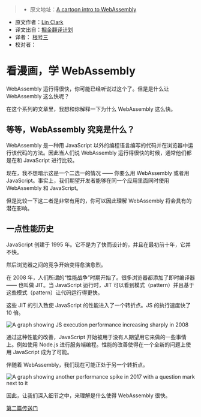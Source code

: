 > * 原文地址：[A cartoon intro to WebAssembly](https://hacks.mozilla.org/2017/02/a-cartoon-intro-to-webassembly/)
* 原文作者：[Lin Clark](https://code-cartoons.com/@linclark)
* 译文出自：[掘金翻译计划](https://github.com/xitu/gold-miner)
* 译者： [根号三](https://github.com/sqrthree)
* 校对者：

# 看漫画，学 WebAssembly

WebAssembly 运行得很快，你可能已经听说过这个了。但是是什么让 WebAssembly 这么快呢？

在这个系列的文章里，我想和你解释一下为什么 WebAssembly 这么快。

## 等等，WebAssembly 究竟是什么？

WebAssembly 是一种用 JavaScript 以外的编程语言编写的代码并在浏览器中运行该代码的方法。因此当人们说 WebAssembly 运行得很快的时候，通常他们都是在和 JavaScript 进行比较。

现在，我不想暗示这是一个二选一的情况 —— 你要么用 WebAssembly 或者用 JavaScript。事实上，我们期望开发者能够在同一个应用里面同时使用 WebAssembly 和 JavaScript。

但是比较一下这二者是非常有用的，你可以因此理解 WebAssembly 将会具有的潜在影响。

## 一点性能历史

JavaScript 创建于 1995 年。它不是为了快而设计的，并且在最初前十年，它并不快。

然后浏览器之间的竞争开始变得愈演愈烈。

在 2008 年，人们所谓的“性能战争”时期开始了。很多浏览器都添加了即时编译器 —— 也叫做 JIT。当 JavaScript 运行时，JIT 可以看到模式（pattern）并且基于这些模式（pattern）让代码运行得更快。

这些 JIT 的引入致使 JavaScript 的性能进入了一个转折点。JS 的执行速度快了 10 倍。

![A graph showing JS execution performance increasing sharply in 2008](https://2r4s9p1yi1fa2jd7j43zph8r-wpengine.netdna-ssl.com/files/2017/02/01-01-perf_graph05-500x409.png)

通过这种性能的改善，JavaScript 开始被用于没有人期望用它来做的一些事情上。例如使用 Node.js 进行服务端编程。性能的改善使得在一个全新的问题上使用 JavaScript 成为了可能。

伴随着 WebAssembly，我们现在可能正处于另一个转折点。

![A graph showing another performance spike in 2017 with a question mark next to it](https://2r4s9p1yi1fa2jd7j43zph8r-wpengine.netdna-ssl.com/files/2017/02/01-02-perf_graph10-500x412.png)

因此，让我们深入细节之中，来理解是什么使得 WebAssembly 很快。

[第二篇传送门](https://github.com/xitu/gold-miner/blob/master/TODO/a-crash-course-in-just-in-time-jit-compilers.md)
